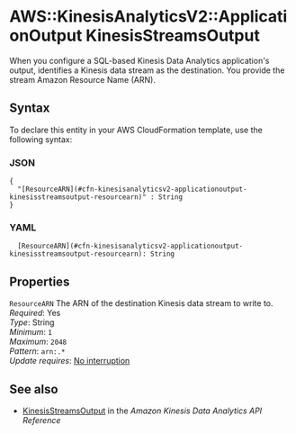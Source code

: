 # AWS::KinesisAnalyticsV2::ApplicationOutput KinesisStreamsOutput<a name="aws-properties-kinesisanalyticsv2-applicationoutput-kinesisstreamsoutput"></a>

When you configure a SQL\-based Kinesis Data Analytics application's output, identifies a Kinesis data stream as the destination\. You provide the stream Amazon Resource Name \(ARN\)\. 

## Syntax<a name="aws-properties-kinesisanalyticsv2-applicationoutput-kinesisstreamsoutput-syntax"></a>

To declare this entity in your AWS CloudFormation template, use the following syntax:

### JSON<a name="aws-properties-kinesisanalyticsv2-applicationoutput-kinesisstreamsoutput-syntax.json"></a>

```
{
  "[ResourceARN](#cfn-kinesisanalyticsv2-applicationoutput-kinesisstreamsoutput-resourcearn)" : String
}
```

### YAML<a name="aws-properties-kinesisanalyticsv2-applicationoutput-kinesisstreamsoutput-syntax.yaml"></a>

```
  [ResourceARN](#cfn-kinesisanalyticsv2-applicationoutput-kinesisstreamsoutput-resourcearn): String
```

## Properties<a name="aws-properties-kinesisanalyticsv2-applicationoutput-kinesisstreamsoutput-properties"></a>

`ResourceARN`  <a name="cfn-kinesisanalyticsv2-applicationoutput-kinesisstreamsoutput-resourcearn"></a>
The ARN of the destination Kinesis data stream to write to\.  
*Required*: Yes  
*Type*: String  
*Minimum*: `1`  
*Maximum*: `2048`  
*Pattern*: `arn:.*`  
*Update requires*: [No interruption](https://docs.aws.amazon.com/AWSCloudFormation/latest/UserGuide/using-cfn-updating-stacks-update-behaviors.html#update-no-interrupt)

## See also<a name="aws-properties-kinesisanalyticsv2-applicationoutput-kinesisstreamsoutput--seealso"></a>
+  [KinesisStreamsOutput](https://docs.aws.amazon.com/kinesisanalytics/latest/apiv2/API_KinesisStreamsOutput.html) in the *Amazon Kinesis Data Analytics API Reference* 

